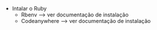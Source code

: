 * Intalar o Ruby
  * Rbenv --> ver documentação de instalação
  * Codeanywhere --> ver documentação de instalação
